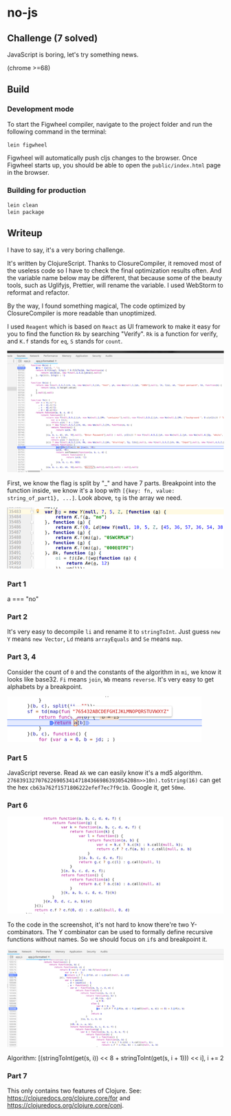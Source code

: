 no-js
=====================================

## Challenge (7 solved)

JavaScript is boring, let's try something news.

(chrome >=68)


## Build
### Development mode

To start the Figwheel compiler, navigate to the project folder and run the following command in the terminal:

```
lein figwheel
```

Figwheel will automatically push cljs changes to the browser.
Once Figwheel starts up, you should be able to open the `public/index.html` page in the browser.

### Building for production

```
lein clean
lein package
```


## Writeup
I have to say, it's a very boring challenge.

It's written by ClojureScript. Thanks to ClosureCompiler, it removed most of the useless code so I have to check the final optimization results often. And the variable name below may be different, that because some of the beauty tools, such as Uglifyjs, Prettier, will rename the variable. I used WebStorm to reformat and refactor.

By the way, I found something magical, The code optimized by ClosureCompiler is more readable than unoptimized.

I used ``Reagent`` which is based on ``React`` as UI framework to make it easy for you to find the function ``Rk`` by searching "Verify". ``Rk`` is a function for verify, and ``K.f`` stands for ``eq``, ``S`` stands for ``count``.

![](wp/1.png)

First, we know the flag is split by "_" and have 7 parts. Breakpoint into the function inside, we know it's a loop with ``[{key: fn, value: string_of_part1}, ...]``. Look above, ``tg`` is the array we need.

![](wp/2.png)

### Part 1
a === "no"

### Part 2
It's very easy to decompile ``li`` and rename it to ``stringToInt``. Just guess ``new Y`` means ``new Vector``, ``Ld`` means ``arrayEquals`` and ``Se`` means ``map``.

### Part 3, 4
Consider the count of ``0`` and the constants of the algorithm in ``mi``, we know it looks like base32. ``Fi`` means ``join``, ``Wb`` means ``reverse``. It's very easy to get alphabets by a breakpoint.

![](wp/3.png)

### Part 5
JavaScript reverse. Read ``Ak`` we can easily know it's a md5 algorithm. ``276839132707622690534147184366986393054208n>>10n).toString(16)`` can get the hex ``cb63a762f1571806222efef7ec7f9c1b``. Google it, get ``50me``.

### Part 6

![](wp/4.png)

To the code in the screenshot, it's not hard to know there're two Y-combinators. The Y combinator can be used to formally define recursive functions without names. So we should focus on ``if``s and breakpoint it.

![](wp/6.png)

Algorithm: [(stringToInt(get(s, i)) << 8 + stringToInt(get(s, i + 1))) << i], i += 2

### Part 7
This only contains two features of Clojure. See: https://clojuredocs.org/clojure.core/for and https://clojuredocs.org/clojure.core/conj.

